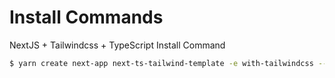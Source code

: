 # Install Commands

NextJS + Tailwindcss + TypeScript Install Command
```bash
$ yarn create next-app next-ts-tailwind-template -e with-tailwindcss --typescript
```
